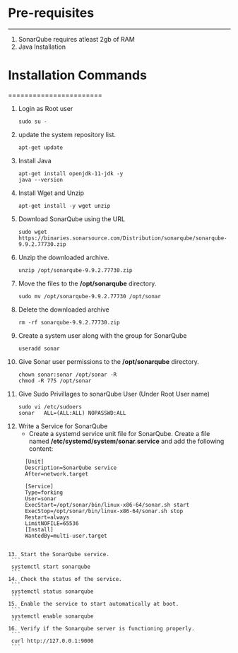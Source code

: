 # Pre-requisites
----------------
1. SonarQube requires atleast 2gb of RAM
2. Java Installation

# Installation Commands
=======================
1. Login as Root user
   ```
   sudo su -
   ```
2. update the system repository list.
   ```
   apt-get update
   ```
3. Install Java
   ```
   apt-get install openjdk-11-jdk -y
   java --version
   ```
4. Install Wget and Unzip
   ```
   apt-get install -y wget unzip
   ```
5. Download SonarQube using the URL
   ```
   sudo wget https://binaries.sonarsource.com/Distribution/sonarqube/sonarqube-9.9.2.77730.zip
   ```
6. Unzip the downloaded archive.
   ```
   unzip /opt/sonarqube-9.9.2.77730.zip
   ```
7. Move the files to the **/opt/sonarqube** directory.
   ```
   sudo mv /opt/sonarqube-9.9.2.77730 /opt/sonar
   ```
8. Delete the downloaded archive
   ```
   rm -rf sonarqube-9.9.2.77730.zip
   ```
9. Create a system user along with the group for SonarQube
    ```
    useradd sonar
    ```
10. Give Sonar user permissions to the **/opt/sonarqube** directory.
    ```
    chown sonar:sonar /opt/sonar -R
    chmod -R 775 /opt/sonar
    ```
11. Give Sudo Privillages to sonarQube User (Under Root User name)
    ```
    sudo vi /etc/sudoers
    sonar   ALL=(ALL:ALL) NOPASSWD:ALL
    ```
12. Write a Service for SonarQube
    - Create a systemd service unit file for SonarQube. Create a file named **/etc/systemd/system/sonar.service** and add the following content:
    ```
      [Unit]
      Description=SonarQube service
      After=network.target
      
      [Service]
      Type=forking
      User=sonar
      ExecStart=/opt/sonar/bin/linux-x86-64/sonar.sh start
      ExecStop=/opt/sonar/bin/linux-x86-64/sonar.sh stop
      Restart=always
      LimitNOFILE=65536
      [Install]
      WantedBy=multi-user.target
   ```
    
13. Start the SonarQube service.
    ```
    systemctl start sonarqube
    ```
14. Check the status of the service.
    ```
    systemctl status sonarqube
    ```
15. Enable the service to start automatically at boot.
    ```
    systemctl enable sonarqube
    ```
16. Verify if the Sonarqube server is functioning properly.
    ```
    curl http://127.0.0.1:9000
    ```
    




